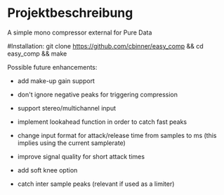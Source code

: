 # Projektbeschreibung
A simple mono compressor external for Pure Data

#Installation:
git clone https://github.com/cbinner/easy_comp && cd easy_comp && make

Possible future enhancements:
* add make-up gain support
* don't ignore negative peaks for triggering compression
* support stereo/multichannel input
* implement lookahead function in order to catch fast peaks
* change input format for attack/release time from samples to ms (this implies using the current samplerate)
* improve signal quality for short attack times
* add soft knee option

* catch inter sample peaks (relevant if used as a limiter)
